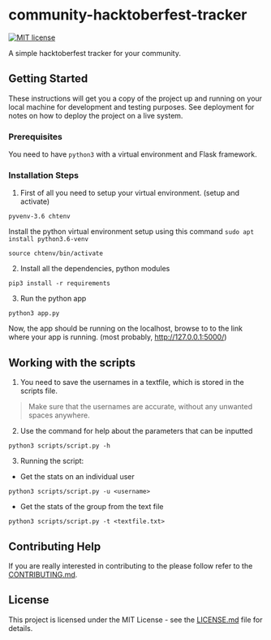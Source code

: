 # community-hacktoberfest-tracker

[![MIT license](https://img.shields.io/badge/License-MIT-blue.svg)](https://lbesson.mit-license.org/)

A simple hacktoberfest tracker for your community. 

## Getting Started
These instructions will get you a copy of the project up and running on your local machine for development and testing purposes. See deployment for notes on how to deploy the project on a live system.

### Prerequisites
You need to have `python3` with a virtual environment and Flask framework.

### Installation Steps
1. First of all you need to setup your virtual environment. (setup and activate)
```
pyvenv-3.6 chtenv
```
Install the python virtual environment setup using this command `sudo apt install python3.6-venv`
```
source chtenv/bin/activate
```
2. Install all the dependencies, python modules 
```
pip3 install -r requirements
```
3. Run the python app
```
python3 app.py
```
Now, the app should be running on the localhost, browse to to the link where your app is running. (most probably, http://127.0.0.1:5000/)

## Working with the scripts
1. You need to save the usernames in a textfile, which is stored in the scripts file.

> Make sure that the usernames are accurate, without any unwanted spaces anywhere.

2. Use the command for help about the parameters that can be inputted
```
python3 scripts/script.py -h
```
3. Running the script:
+ Get the stats on an individual user
```
python3 scripts/script.py -u <username>
```
+ Get the stats of the group from the text file
```
python3 scripts/script.py -t <textfile.txt>
```


## Contributing Help
If you are really interested in contributing to the please follow refer to the [CONTRIBUTING.md](CONTRIBUTING.md).

## License
This project is licensed under the MIT License - see the [LICENSE.md](LICENSE.md) file for details.
